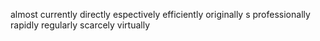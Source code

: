 almost
currently
directly
espectively
efficiently
originally
s
professionally
rapidly
regularly
scarcely
virtually
